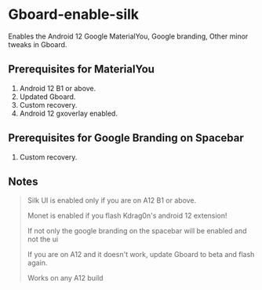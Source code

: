 # Gboard-enable-silk

Enables the Android 12 Google MaterialYou, Google branding, Other minor tweaks in Gboard.

## Prerequisites for MaterialYou
1. Android 12 B1 or above.
2. Updated Gboard.
3. Custom recovery.
4. Android 12 gxoverlay enabled.

## Prerequisites for Google Branding on Spacebar
1. Custom recovery.

## Notes
 > Silk UI is enabled only if you are on A12 B1 or above.
 > 
 > Monet is enabled if you flash Kdrag0n's android 12 extension!
 > 
 > If not only the google branding on the spacebar will be enabled and not the ui
 > 
 > If you are on A12 and it doesn't work, update Gboard to beta and flash again.
 > 
 > Works on any A12 build

